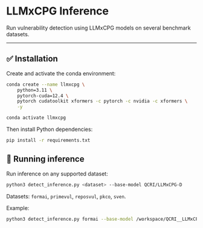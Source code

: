 # LLMxCPG Inference

Run vulnerability detection using LLMxCPG models on several benchmark datasets.

---

## ✅ Installation

Create and activate the conda environment:

```bash
conda create --name llmxcpg \
    python=3.11 \
    pytorch-cuda=12.4 \
    pytorch cudatoolkit xformers -c pytorch -c nvidia -c xformers \
    -y

conda activate llmxcpg
```

Then install Python dependencies:

```bash
pip install -r requirements.txt
```

## 🚀 Running inference

Run inference on any supported dataset:

```bash
python3 detect_inference.py <dataset> --base-model QCRI/LLMxCPG-D
```

Datasets: `formai`, `primevul`, `reposvul`, `pkco`, `sven`.

Example:

```bash
python3 detect_inference.py formai --base-model /workspace/QCRI__LLMxCPG-D
```
